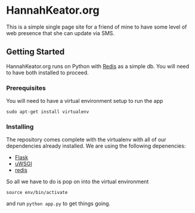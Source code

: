 # HannahKeator.org
This is a simple single page site for a friend of mine to have some level of web presence that she can update via SMS.

## Getting Started
HannahKeator.org runs on Python with [Redis](https://redis.io/topics/quickstart) as a simple db. You will need to have both installed to proceed.

### Prerequisites
You will need to have a virtual environment setup to run the app

`sudo apt-get install virtualenv`


### Installing

The repository comes complete with the virtualenv with all of our dependencies already installed. We are using the following depenencies:
- [Flask](http://flask.pocoo.org/)
- [uWSGI](https://uwsgi-docs.readthedocs.io/en/latest/)
- [redis](https://pypi.python.org/pypi/redis)

So all we have to do is pop on into the virtual environment

`source env/bin/activate`

and run `python app.py` to get things going.
